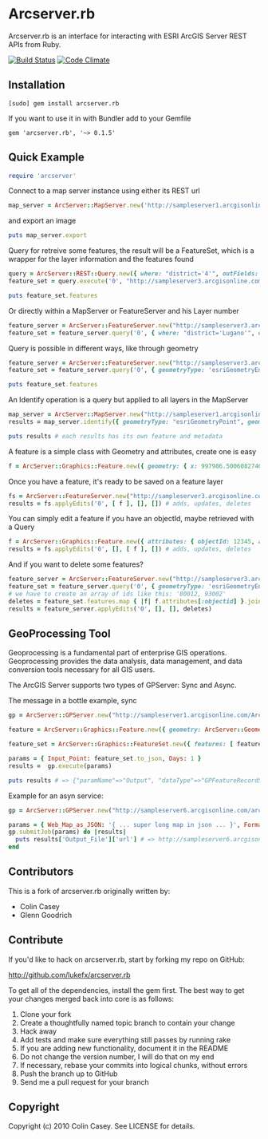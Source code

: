 # Arcserver.rb

Arcserver.rb is an interface for interacting with ESRI ArcGIS Server  REST APIs from Ruby.

[![Build Status](https://travis-ci.org/lukefx/arcserver.rb.png?branch=master)](https://travis-ci.org/lukefx/arcserver.rb)
[![Code Climate](https://codeclimate.com/github/lukefx/arcserver.rb.png)](https://codeclimate.com/github/lukefx/arcserver.rb)

## Installation

    [sudo] gem install arcserver.rb

If you want to use it in with Bundler add to your Gemfile

    gem 'arcserver.rb', '~> 0.1.5'

## Quick Example

```ruby
require 'arcserver'
```

Connect to a map server instance using either its REST url

```ruby
map_server = ArcServer::MapServer.new('http://sampleserver1.arcgisonline.com/ArcGIS/services/Portland/ESRI_LandBase_WebMercator/MapServer')
```

and export an image

```ruby
puts map_server.export
```

Query for retreive some features, the result will be a FeatureSet, which is a wrapper for the layer information and the features found

```ruby
query = ArcServer::REST::Query.new({ where: "district='4'", outFields: "*" })
feature_set = query.execute('0', "http://sampleserver3.arcgisonline.com/ArcGIS/rest/services/SanFrancisco/311Incidents/FeatureServer")

puts feature_set.features
```

Or directly within a MapServer or FeatureServer and his Layer number

```ruby
feature_server = ArcServer::FeatureServer.new("http://sampleserver3.arcgisonline.com/ArcGIS/rest/services/SanFrancisco/311Incidents/FeatureServer")
feature_set = feature_server.query('0', { where: "district='Lugano'", outFields: "*" })
```

Query is possible in different ways, like through geometry

```ruby
feature_server = ArcServer::FeatureServer.new("http://sampleserver3.arcgisonline.com/ArcGIS/rest/services/SanFrancisco/311Incidents/FeatureServer")
feature_set = feature_server.query('0', { geometryType: 'esriGeometryEnvelope', geometry: '{"xmin":997878.8354556253,"ymin":5783588.635939264,"xmax":998147.5593831083,"ymax":5783767.785224252,"spatialReference":{"wkid":102100}}', outFields: "*", inSR: 102100, outSR: 102100 })

puts feature_set.features
```

An Identify operation is a query but applied to all layers in the MapServer

```ruby
map_server = ArcServer::MapServer.new("http://sampleserver1.arcgisonline.com/ArcGIS/rest/services/Specialty/ESRI_StateCityHighway_USA/MapServer")
results = map_server.identify({ geometryType: "esriGeometryPoint", geometry: "-120,40", tolerance: "10", mapExtent: "-119,38,-121,41", imageDisplay: "400,300,96" })

puts results # each results has its own feature and metadata
```

A feature is a simple class with Geometry and attributes, create one is easy

```ruby
f = ArcServer::Graphics::Feature.new({ geometry: { x: 997986.5006082746, y: 5783631.06234916, spatialReference: { wkid: 102100 }}, attributes: {status:1,req_id:"12345",req_type:"Graffiti Complaint – Private Property",req_date:"30.09.2013",req_time:"14:00",address:"via dei matti 0",district:"4"} })
```

Once you have a feature, it's ready to be saved on a feature layer

```ruby
fs = ArcServer::FeatureServer.new("http://sampleserver3.arcgisonline.com/ArcGIS/rest/services/SanFrancisco/311Incidents/FeatureServer")
results = fs.applyEdits('0', [ f ], [], []) # adds, updates, deletes
```

You can simply edit a feature if you have an objectId, maybe retrieved with a Query

```ruby
f = ArcServer::Graphics::Feature.new({ attributes: { objectId: 12345, address: "via dei matti 0", district: "4"} })
results = fs.applyEdits('0', [], [ f ], []) # adds, updates, deletes
```

And if you want to delete some features?

```ruby
feature_server = ArcServer::FeatureServer.new("http://sampleserver3.arcgisonline.com/ArcGIS/rest/services/SanFrancisco/311Incidents/FeatureServer")
feature_set = feature_server.query('0', { geometryType: 'esriGeometryEnvelope', geometry: '{"xmin":997878.8354556253,"ymin":5783588.635939264,"xmax":998147.5593831083,"ymax":5783767.785224252,"spatialReference":{"wkid":102100}}', outFields: "*", inSR: 102100, outSR: 102100 })
# we have to create an array of ids like this: '80012, 93002'
deletes = feature_set.features.map { |f| f.attributes[:objectid] }.join(',')
results = feature_server.applyEdits('0', [], [], deletes)
```

## GeoProcessing Tool

Geoprocessing is a fundamental part of enterprise GIS operations. Geoprocessing provides the data analysis, data management, and data conversion tools necessary for all GIS users.

The ArcGIS Server supports two types of GPServer: Sync and Async.

The message in a bottle example, sync

```ruby
gp = ArcServer::GPServer.new("http://sampleserver1.arcgisonline.com/ArcGIS/rest/services/Specialty/ESRI_Currents_World/GPServer/MessageInABottle")

feature = ArcServer::Graphics::Feature.new({ geometry: ArcServer::Geometry::Point.new({ x: -76.2890625, y: 35.859375, spatialReference: { wkid: 4326 } }) })

feature_set = ArcServer::Graphics::FeatureSet.new({ features: [ feature ] })

params = { Input_Point: feature_set.to_json, Days: 1 }
results =  gp.execute(params)

puts results # => {"paramName"=>"Output", "dataType"=>"GPFeatureRecordSetLayer", "value"=>{"geometryType"=>"esriGeometryPolyline", "spatialReference"=>{"wkid"=>4326}, "features"=>[{"attributes"=>{"FID"=>1, "FNODE_"=>0, "Shape_Length"=>0.19891537566450523}, "geometry"=>{"paths"=>[[[-76.2890625, 35.859375], [-76.09141540527344, 35.88180160522461]]]}}], "exceededTransferLimit"=>false}}
```

Example for an asyn service:

```ruby
gp = ArcServer::GPServer.new("http://sampleserver6.arcgisonline.com/arcgis/rest/services/Utilities/PrintingTools/GPServer/Export%20Web%20Map%20Task")

params = { Web_Map_as_JSON: '{ ... super long map in json ... }', Format: 'JPG', Layout_Template: 'MAP_ONLY' }
gp.submitJob(params) do |results|
  puts results['Output_File']['url'] # => http://sampleserver6.arcgisonline.com ... /map.jpg
end
```

## Contributors

This is a fork of arcserver.rb originally written by:

* Colin Casey
* Glenn Goodrich

## Contribute

If you'd like to hack on arcserver.rb, start by forking my repo on GitHub:

  http://github.com/lukefx/arcserver.rb

To get all of the dependencies, install the gem first. The best way to get your changes merged back into core is as follows:

1. Clone your fork
2. Create a thoughtfully named topic branch to contain your change
3. Hack away
4. Add tests and make sure everything still passes by running rake
5. If you are adding new functionality, document it in the README
6. Do not change the version number, I will do that on my end
7. If necessary, rebase your commits into logical chunks, without errors
8. Push the branch up to GitHub
9. Send me a pull request for your branch

## Copyright

Copyright (c) 2010 Colin Casey. See LICENSE for details.
